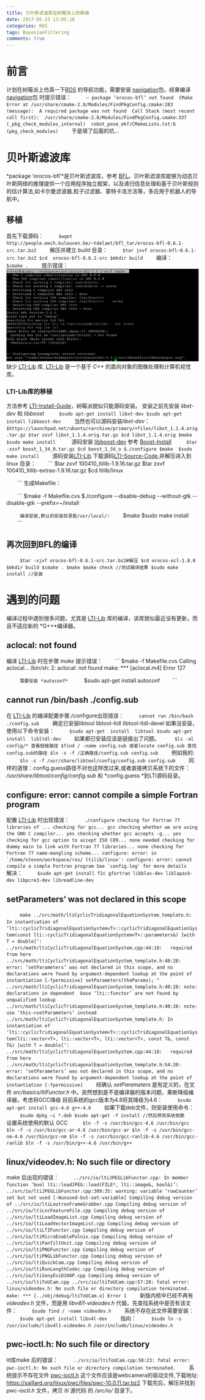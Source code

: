 ```yaml
---
title: 贝叶斯滤波库在树莓派上的移植
date: 2017-05-23 13:05:18
categories: ROS
tags: BayesianFiltering
comments: true
---
```

# 前言
计划在树莓派上仿真一下[ROS](http://www.ros.org/) 的导航功能，需要安装 [navigation](https://github.com/ros-planning/navigation)包，结果编译 [navigation](https://github.com/ros-planning/navigation)包 时提示错误：
　　```
 – package ‘orocos-bfl’ not found 
 CMake Error at /usr/share/cmake-2.8/Modules/FindPkgConfig.cmake:283 (message): 
 A required package was not found 
 Call Stack (most recent call first): 
 /usr/share/cmake-2.8/Modules/FindPkgConfig.cmake:337 (_pkg_check_modules_internal) 
 robot_pose_ekf/CMakeLists.txt:6 (pkg_check_modules)
　　```
于是填了后面的坑...
<!--more-->
# 贝叶斯滤波库
 *package ‘orocos-bfl’*是贝叶斯滤波库，参考 [BFL](http://www.orocos.org/bfl)。贝叶斯滤波库能够为动态贝叶斯网络的推理提供一个应用程序独立框架，以及递归信息处理和基于贝叶斯规则的估计算法,如卡尔曼滤波器,粒子过滤器、蒙特卡洛方法等，多应用于机器人的导航中。
## 移植
首先下载源码：
　　```
 $wget http://people.mech.kuleuven.be/~tdelaet/bfl_tar/orocos-bfl-0.6.1-src.tar.bz2
　　```
解压并建立 *build* 目录：
　　```
 $tar jxvf orocos-bfl-0.6.1-src.tar.bz2
 $cd  orocos-bfl-0.6.1-src
 $mkdir build
　　```
编译：
　　```
 $cmake .
　　```
提示错误：![](ros-navigation-compile/ltierror.jpg)
缺少 [LTI-Lib](http://ltilib.sourceforge.net/doc/homepage/index.shtml) 库, [LTI-Lib](http://ltilib.sourceforge.net/doc/homepage/index.shtml) 是一个基于 *C++* 的面向对象的图像处理和计算机视觉库。
### LTI-Lib库的移植
方法参考 [LTI-Install-Guide](https://people.mech.kuleuven.be/~tdelaet/bfl_doc/installation_guide/node5.html)，树莓派貌似只能源码安装。
安装之前先安装 *libxt-dev* 和 *libboost*
　　```
 $sudo apt-get install libxt-dev
 $sudo apt-get install libboost-dev
　　```
当然也可以源码安装*libxt-dev*：
　　```
 $https://launchpad.net/ubuntu/+archive/primary/+files/libxt_1.1.4.orig.tar.gz
 $tar zxvf libxt_1.1.4.orig.tar.gz
 $cd libxt_1.1.4.orig
 $make  
 $sudo make install 
　　```
源码安装 [libboost-dev](https://sourceforge.net/projects/boost/files/) 参考 [Boost-Install](https://people.mech.kuleuven.be/~tdelaet/bfl_doc/installation_guide/node7.html)
　　```
 $tar -xzvf boost_1_34_0.tar.gz
 $cd boost_1_34_o
 $./configure
 $make 
 $sudo make install
　　```
源码安装[LTI-Lib](http://ltilib.sourceforge.net/doc/homepage/index.shtml)
下载源码[LTI-Source-Code](https://sourceforge.net/projects/ltilib/files/LTI-Lib-1/1.9.16/),并解压进入到 *linux* 目录：
　　```
 $tar zxvf 100410_ltilib-1.9.16.tar.gz
 $tar zxvf 100410_ltilib-extras-1.9.16.tar.gz
 $cd ltilib/linux

　　```
生成Makefile：

　　```
 $make -f Makefile.cvs
 $./configure --disable-debug --without-gtk --disable-gtk --prefix=~/install

　　```
编译安装,默认的安装目录是/usr/local/:
　　```
 $make
 $sudo make install
　　```
## 再次回到BFL的编译
　　```
 $tar -xjvf orocos-bfl-0.6.1-src.tar.bz2#解压
 $cd orocos-ocl-1.8.0
 $mkdir build
 $cmake .
 $make
 $make check //测试编译结果
 $sudo make install //安装
　　```
# 遇到的问题
编译过程中遇到很多问题，尤其是 [LTI-Lib](http://ltilib.sourceforge.net/doc/homepage/index.shtml) 库的编译，该库貌似最近没有更新，而且不适应新的 *G++*编译器。
## aclocal: not found
编译 [LTI-Lib](http://ltilib.sourceforge.net/doc/homepage/index.shtml) 时在步骤 *make* 提示错误：
　　```
 $make -f Makefile.cvs
  Calling aclocal...
  /bin/sh: 2: aclocal: not found
  make: *** [aclocal.m4] Error 127

　　```
需要安装 *autoconf* 
　　```
 $sudo apt-get install autoconf
　　```
## cannot run /bin/bash ./config.sub
在 [LTI-Lib](http://ltilib.sourceforge.net/doc/homepage/index.shtml) 的编译配置步骤./configure出现错误：
　　```
 cannot run /bin/bash ./config.sub
　　```
确定已安装libtool libtool-ltdl libtool-ltdl-devel
如果没安装，使用以下命令安装：
　　```
 $sudo apt-get  install  libtool
 $sudo apt-get  install  libltdl-dev
　　```
如果都已安装应该是链接出了问题。
　　```
 $ls -al config/* 查看链接路径
 $find / -name config.sub 或者locate config.sub 查找config.sub的路径
 $ln -s -f /正确路径/config.sub config.sub
　　```
例如我的:
　　```
 $ln -s -f /usr/share/libtool/config/config.sub config.sub
　　```
同样的道理：config.guess路径不对也这样改过来,或者直接拷贝系统下的文件：
 */usr/share/libtool/config/config.sub* 和 *config.guess *到LTI源码目录。
## configure: error: cannot compile a simple Fortran program
 配置 [LTI-Lib](http://ltilib.sourceforge.net/doc/homepage/index.shtml) 时出现错误：
　　```
 ./configure
 checking for Fortran 77 libraries of ...
 checking for gcc... gcc
 checking whether we are using the GNU C compiler... yes
 checking whether gcc accepts -g... yes
 checking for gcc option to accept ISO C89... none needed
 checking for dummy main to link with Fortran 77 libraries... none
 checking for Fortran 77 name-mangling scheme... configure: error: in `/home/steven/workspace/ros/ ltilib/linux':
 configure: error: cannot compile a simple Fortran program
 See `config.log' for more details
　　```
解决：
　　```
 $sudo apt-get install f2c gfortran libblas-dev liblapack-dev libpcre3-dev libreadline-dev
　　```
## setParameters’ was not declared in this scope
　　```
 make
 ../src/math/ltiCyclicTridiagonalEquationSystem_template.h: In instantiation of ‘lti::cyclicTridiagonalEquationSystem<T>::cyclicTridiagonalEquationSystem(const lti::cyclicTridiagonalEquationSystem<T>::parameters&) [with T = double]’:
 ../src/math/ltiCyclicTridiagonalEquationSystem.cpp:44:18:   required from here
 ../src/math/ltiCyclicTridiagonalEquationSystem_template.h:40:28: error: ‘setParameters’ was not declared in this scope, and no declarations were found by argument-dependent lookup at the point of instantiation [-fpermissive]
     setParameters(theParams);
                            ^
 ../src/math/ltiCyclicTridiagonalEquationSystem_template.h:40:28: note: declarations in dependent  base ‘lti::functor’ are not found by unqualified lookup
 ../src/math/ltiCyclicTridiagonalEquationSystem_template.h:40:28: note: use ‘this->setParameters’ instead
 ../src/math/ltiCyclicTridiagonalEquationSystem_template.h: In instantiation of ‘lti::cyclicTridiagonalEquationSystem<T>::cyclicTridiagonalEquationSystem(lti::vector<T>, lti::vector<T>, lti::vector<T>, const T&, const T&) [with T = double]’:
 ../src/math/ltiCyclicTridiagonalEquationSystem.cpp:44:18:   required from here
 ../src/math/ltiCyclicTridiagonalEquationSystem_template.h:54:20: error: ‘setParameters’ was not declared in this scope, and no declarations were found by argument-dependent lookup at the point of instantiation [-fpermissive]
　　```
经确认 *setParameters* 是有定义的，在文件 *src/basics/ltiFunctor.h* 中。突然想到是不是编译器的版本问题，果断降级编译器，考虑将GCC降级 目前系统的gcc版本为4.8将其降级为4.6：
　　```
$sudo apt-get install gcc-4.6 g++-4.6
　　```
如果下载deb文件，则安装使用命令：
　　```
 $sudo dpkg –i *.deb
 $sudo apt-get -f install //然后修改系统依赖
　　```
设置系统使用的默认 GCC
　　```
 $ln -f -s /usr/bin/gcc-4.6 /usr/bin/gcc
 $ln -f -s /usr/bin/gcc-ar-4.6 /usr/bin/gcc-ar
 $ln -f -s /usr/bin/gcc-nm-4.6 /usr/bin/gcc-nm
 $ln -f -s /usr/bin/gcc-ranlib-4.6 /usr/bin/gcc-ranlib
 $ln -f -s /usr/bin/g++-4.6 /usr/bin/g++
　　```
##  linux/videodev.h: No such file or directory
make 后出现的错误：
　　```
 ../src/io/ltiJPEGLibFunctor.cpp: In member function ‘bool lti::loadJPEG::load(FILE*, lti::image&, bool&)’:
 ../src/io/ltiJPEGLibFunctor.cpp:309:35: warning: variable ‘rowCounter’ set but not used [-Wunused-but-set-variable]
 Compiling debug version of ../src/io/ltiLeutronFrameGrabber.cpp
 Compiling debug version of ../src/io/ltiLncFeatureFile.cpp
 Compiling debug version of ../src/io/ltiLoadImageList.cpp
 Compiling debug version of ../src/io/ltiLoadVectorImageList.cpp
 Compiling debug version of ../src/io/ltiLTIFunctor.cpp
 Compiling debug version of ../src/io/ltiMicroEnablePulnix.cpp
 Compiling debug version of ../src/io/ltiPanTiltUnit.cpp
 Compiling debug version of ../src/io/ltiPNGFunctor.cpp
 Compiling debug version of ../src/io/ltiPNGLibFunctor.cpp
 Compiling debug version of ../src/io/ltiQuickCam.cpp
 Compiling debug version of ../src/io/ltiRunLengthCodec.cpp
 Compiling debug version of ../src/io/ltiSonyEviD100P.cpp
 Compiling debug version of ../src/io/ltiToUCam.cpp
 ../src/io/ltiToUCam.cpp:57:28: fatal error: linux/videodev.h: No such file or directory
 compilation terminated.
 make: *** [../obj/debug/ltiToUCam.o] Error 1
　　```
新版内核中已经不再有 *videodev.h* 文件，而是用 *libv4l1-videodev.h* 代替。先查找系统中是否有该文件：
　　```
 $sudo find / -name videodev.h
　　```
系统不存在此文件需要安装：
　　```
$sudo apt-get install libv4l-dev
　　```
指向：
　　```
 $sudo ln -s /usr/include/libv4l1-videodev.h /usr/include/linux/videodev.h
　　```
## pwc-ioctl.h: No such file or directory
lit库make 后的错误：
　　```
 ../src/io/ltiToUCam.cpp:58:23: fatal error: pwc-ioctl.h: No such file or directory
compilation terminated.
　　```
系统提示不存在文件 [pwc-ioctl.h](https://saillard.org/linux/pwc/) 这个文件应该是webcamera的驱动文件,下载地址: https://saillard.org/linux/pwc/files/pwc-10.0.11.tar.bz2
下载完后，解压并找到 *pwc-ioctl.h* 文件，拷贝 *lti* 源代码 的 */src/io/* 目录下。








